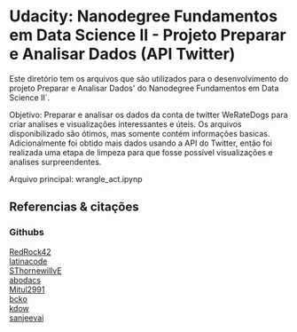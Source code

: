 # Udacity: Nanodegree Fundamentos em Data Science II - Projeto Preparar e Analisar Dados (API Twitter)

Este diretório tem os arquivos que são utilizados para o desenvolvimento do projeto Preparar e Analisar Dados' do Nanodegree Fundamentos em Data Science II´.

Objetivo: Preparar e analisar os dados da conta de twitter WeRateDogs para criar analises e visualizações interessantes e úteis. Os arquivos disponibilizado são ótimos, mas somente contém informações basicas. Adicionalmente foi obtido mais dados usando a API do Twitter, então foi realizada uma etapa de limpeza para que fosse possível visualizações e analises surpreendentes.

Arquivo principal: wrangle_act.ipynp

## Referencias & citações
### Githubs
[RedRock42](https://github.com/RedRock42/Udacity-Nanodegree-Portfolio/tree/master/P4.Wrangling%20%26%20Analyzing%20Twitter%20Data)</br>
[latinacode](https://github.com/latinacode/Wrangle-and-Analyze-Data)</br>
[SThornewillvE](https://github.com/SThornewillvE/Udacity-Project---Data-Wrangling)</br>
[abodacs](https://github.com/abodacs/Wrangle-and-Analyze-Data-DAND-project)</br>
[Mitul2991](https://github.com/Mitul2991/Udacity-Project---Wrangling-and-analyzing-data-from-twitter-archives)</br>
[bcko](https://github.com/bcko/Ud-DA-DataWrangling)</br>
[kdow](https://github.com/kdow/WeRateDogs)</br>
[sanjeevai](https://github.com/sanjeevai/Wrangle_and_Analyze_data)
